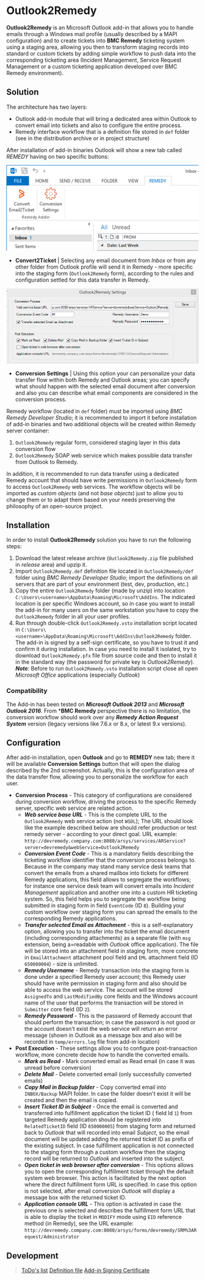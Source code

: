 # Outlook2Remedy

**Outlook2Remedy** is an Microsoft Outlook add-in that allows you to handle emails 
through a Windows mail profile (usually described by a MAPI configuration) and to 
create tickets into **BMC Remedy** ticketing system using a staging area, allowing 
you then to transform staging records into standard or custom tickets by adding simple 
workflow to push data into the corresponding ticketing area (Incident Management, 
Service Request Management or a custom ticketing application developed over BMC Remedy
environment).


## Solution
The architecture has two layers: 
 - Outlook add-in module that will bring a dedicated area within Outlook to convert
   email into tickets and also to configure the entire process.
 - Remedy interface workflow that is a definition file stored in `def` folder (see 
   in the distribution archive or in project structure) 

After installation of add-in binaries Outlook will show a new tab called _REMEDY_ 
having on two specific buttons:

![Outlook2Remedy Outlook Add-in - Actions Area](doc/outlook.png)
 
 * **Convert2Ticket** | Selecting any email document from _Inbox_ or from any other 
 folder from Outlook profile will send it in Remedy - more specific into the staging 
 form (`Outlook2Remedy` form), according to the rules and configuration settled for
 this data transfer in Remedy.
 
![Outlook2Remedy Outlook Add-in - Configuration Area](doc/configuration.png)
 
 * **Conversion Settings** | Using this option your can personalize your data transfer 
 flow within both Remedy and Outlook areas; you can specify what should happen with 
 the selected email document after conversion and also you can describe what email
 components are considered in the conversion process.


Remedy workflow (located in `def` folder) must be imported using _BMC Remedy Developer 
Studio_; it is recommended to import it before installation of add-in binaries and two 
additional objects will be created within Remedy server container:
 1. `Outlook2Remedy` regular form, considered staging layer in this data conversion flow
 2. `Outlook2Remedy` SOAP web service which makes possible data transfer from Outlook to Remedy.

In addition, it is recommended to run data transfer using a dedicated Remedy account that 
should have write permissions in `Outlook2Remedy` form to access `Outlook2Remedy` 
web services.
The workflow objects will be imported as _custom objects_ (and not _base objects_) just to allow
you to change them or to adapt them based on your needs preserving the philosophy of an open-source 
project.


## Installation
In order to install **Outlook2Remedy** solution you have to run the following steps:
 1. Download the latest release archive (`Outlook2Remedy.zip` file published in _release_ area)
    and upzip it.
 2. Import `Outlook2Remedy.def` definition file located in `Outlook2Remedy/def` folder using 
    _BMC Remedy Developer Studio_; import the definitions on all servers that are part of your
	environment (test, dev, production, etc.)
 3. Copy the entire `Outlook2Remedy` folder	(made by unzip) into location
    `C:\Users\<username>\AppData\Roaming\Microsoft\AddIns`. The indicated location is per 
	specific Windows account, so in case you want to install the add-in for many users on 
	the same workstation you have to copy the `Outlook2Remedy` folder in all your user profiles.
 4. Run through double-click `Outlook2Remedy.vsto` installation script located in 
    `C:\Users\<username>\AppData\Roaming\Microsoft\AddIns\Outlook2Remedy` folder. The add-in is 
	signed by a self-sign certificate, so you have to trust it and confirm it during installation.
	In case you need to install it isolated, try to download  `Outlook2Remedy.pfx` file from 
	source code and then to install it in the standard way (the password for private key is 
	_Outlook2Remedy_).
	***Note***: Before to run `Outlook2Remedy.vsto` installation script close all open 
	_Microsoft Office_ applications (especially _Outlook_)

### Compatibility
The Add-in has been tested on ***Microsoft Outlook 2013*** and ***Microsoft Outlook 2016***.
From ***BMC Remedy** perspective there is no limitation, the conversion workflow should work 
over any ***Remedy Action Request System*** version (legacy versions like 7.6.x or 8.x, or 
latest 9.x versions).


## Configuration
After add-in installation, open **Outlook** and go to **REMEDY** new tab; there it will be 
available **Conversion Settings** button that will open the dialog described by the 2nd 
screenshot. Actually, this is the configuration area of the data transfer flow, allowing you to
personalize the workflow for each user.

 * **Conversion Process** - This category of configurations are considered during conversion
   workflow, driving the process to the specific Remedy server, specific web service are related action.
   * ***Web service base URL*** - This is the complete URL to the `Outlook2Remedy` web service
     action (not `WSDL`); The URL should look like the example described below are should refer 
     production or test remedy server - according to your direct goal.
     URL example: `http://devremedy.company.com:8080/arsys/services/ARService?server=devremedy&webService=Outlook2Remedy`
   * ***Conversion Event Code*** - This is a mandatory fields describing the ticketing workflow identifier
     that the conversion process belongs to. Because in the company may stand many service desk teams that  
	 convert the emails from a shared mailbox into tickets for different Remedy applications, this 
	 field allows to segregate the workflows; for instance one service desk team will convert emails into
	 _Incident Management_ application and another one into a custom HR ticketing system. So, this field helps
	 you to segregate the workflow being submitted in staging form in field `EventCode` (ID `8`). Building your 
	 custom workflow over staging form you can spread the emails to the corresponding Remedy applications. 
   * ***Transfer selected Email as Attachment*** - this is a self-explanatory option, allowing you to transfer
     into the ticket the email document (including corresponding attachments) as a separate file (with `msg` 
	 extension, being a=readable with _Outlook_ office application). The file will be stored into an attachment 
	 field in staging form, more concrete in `EmailAttachment` attachment pool field and `EML` attachment field 
	 (ID `650000004`) - size is unlimited.
   * ***Remedy Username*** - Remedy transaction into the staging form is done under a specified Remedy user 
     account; this Remedy user should have write permission in staging form and also should be able to access the
	 web service. The account will be stored `AssignedTo` and `LastModifiedBy` core fields and the Windows account
	 name of the user that performs the transaction will be stored in `Submitter` core field (ID `2`).
   * ***Remedy Password*** - This is the password of Remedy account that should perform the transaction; in case 
     the password is not good or the account doesn't exist the web service will return an error message (shown in
	 Outlook as a message box and also will be recorded in `temp/errors.log` file from add-in location)
 * **Post Execution** - These settings allow you to configure post-transaction workflow, more concrete decide how
   to handle the converted emails.
   * ***Mark as Read*** - Mark converted email as Read email (in case it was unread before conversion)
   * ***Delete Mail*** - Delete converted email (only successfully converted emails)
   * ***Copy Mail in Backup folder*** - Copy converted email into `INBOX/Backup` MAPI folder. In case the folder
     doesn't exist it will be created and then the email is copied.
   * ***Insert Ticket ID in Subject*** - Once the email is converted and transferred into fulfillment application
     the ticket ID ( field Id `1`) from targeted Remedy application should be registered into `RelatedTicketID` 
	 field (ID `650000005`) from staging form and returned back to _Outlook_ that will recorded into email 
	 _Subject_, so the email document will be updated adding the returned ticket ID as prefix of the existing subject.
	 In case fulfillment application is not connected to the staging form through a custom workflow then the staging 
	 record will be returned to _Outlook_ and inserted into the subject.
   * ***Open ticket in web browser after conversion*** - This options allows you to open the corresponding fulfillment
     ticket through the default system web browser. This action is facilitated by the next option where the direct
     fulfillment form URL is specified. In case this option is not selected, after email conversion _Outlook_ will 
	 display a message box with the returned ticket ID.
   * ***Application console URL*** - This option is activated in case the previous one is selected and describes the
     fulfillment form URL that is able to display the ticket in `MODIFY` mode using `EID` reference method (in Remedy), 
	 see the URL example: `http://devremedy.company.com:8080/arsys/forms/devremedy/SRM%3ARequest/Administrator`


## Development

> [ToDo's list](doc/ToDo.md)
> [Definition file](def/Outlook2Remedy.def)
> [Add-in Signing Certificate](Outlook2Remedy.pfx)
